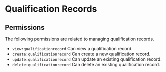 # Qualification Records

## Permissions

The following permissions are related to managing qualification records.

- `view:qualificationrecord` Can view a qualification record.
- `create:qualificationrecord` Can create a new qualification record.
- `update:qualificationrecord` Can update an existing qualification record.
- `delete:qualificationrecord` Can delete an existing qualification record.